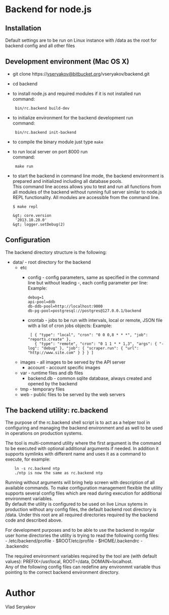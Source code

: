 # Backend for node.js

## Installation

  Default settings are to be run on Linux instance with /data as the root for
  backend config and all other files
  
## Development environment (Mac OS X)  

 - git clone https://vseryakov@bitbucket.org/vseryakov/backend.git
 - cd backend
 - to install node.js and required modules if it is not installed run  
    command:
   
        bin/rc.backend build-dev

 - to initialize environment for the backend development run  
    command:
   
        bin/rc.backend init-backend
   
 - to compile the binary module just type ```make```
 - to run local server on port 8000 run  
    command:
   
        make run
 
 - to start the backend in command line mode, the backend environment is prepared and initialized including all database pools.   
   This command line access allows you to test and run all functions from all modules of the backend without running full server 
   similar to node.js REPL functionality. All modules are accessible from the command line.
   
       $ make repl
   
       &gt; core.version  
        '2013.10.20.0'  
       &gt; logger.setDebug(2)  
     
## Configuration

 The backend directory structure is the following:
 
 - data/ - root directory for the backend
   - etc 
      - config - config parameters, same as specified in the command line but without leading -, each config parameter per line:
        Example:
        
            debug=1  
            api-pool=ddb  
            db-ddb-pool=http://localhost:9000  
            db-pg-pool=postgresql://postgres@127.0.0.1/backend
         
     - crontab - jobs to be run with intervals, local or remote, JSON file with a list of cron jobs objects:
        Example:  
       
            [ { "type": "local", "cron": "0 0 0,8 * * *", "job": "reports.create" },  
              { "type": "remote", "cron": "0 1 1 * * 1,3", "args": { "-log": "debug" }, "job": { "scraper.run": { "url": "http://www.site.com" } } } ]
             
   - images - all images to be served by the API server
     - account - account specific images
   - var - runtime files and db files
     - backend.db - common sqlite database, always created and opened by the backend
   - tmp - temporary files
   - web - public files to be served by the web servers  

## The backend utility: rc.backend

  The purpose of the rc.backend shell script is to act as a helper tool in configuring and managing the backend environment 
  and as well to be used in operations on production systems.  
  
  The tool is multi-command utility where the first argument is the command to be executed with optional additional arguments if needed. In addition
  it supports symlinks with different name and uses it as a command to execute, for example:
  
        ln -s rc.backend ntp
        ./ntp is now the same as rc.backend ntp
        
  Running without arguments will bring help screen with description of all available commands. 
  To make configuration management flexible the utility supports several config files which are read during execution for additional environment variables.  
  By default the utility is configured to be used on live Linux sytems in production without any config files, the default backend root directory is /data.
  Under this root are all required directories required by the backend code and described above. 
   
  For development purposes and to be able to use the backend in regular user home directories the utility is trying to read the following config files:  
    - /etc/backend/profile
    - $ROOT/etc/profile
    - $HOME/.backendrc
    - .backendrc
  
  The required environment variables required by the tool are (with default values): PREFIX=/usr/local, ROOT=/data, DOMAIN=localhost.  
  Any of the following config files can redefine any environmnt variable thus pointing to the correct backend environment directory.
  
  
# Author
  Vlad Seryakov

